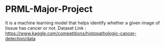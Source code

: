 # PRML-Major-Project
It is a machine learning model that helps identify whether a given image of tissue has cancer or not.
Dataset Link : https://www.kaggle.com/competitions/histopathologic-cancer-detection/data
